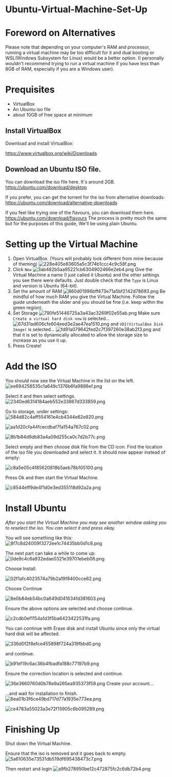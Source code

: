 # Ubuntu-Virtual-Machine-Set-Up
# Foreword on Alternatives

Please note that depending on your computer's RAM and processor, running a virtual machine may be too difficult for it and dual booting or WSL(Windows Subsystem for Linux) would be a better option. (I personally wouldn't recommend trying to run a virtual machine if you have less than 8GB of RAM, especially if you are a Windows user).

# Prequisites

- VirtualBox
- An Ubuntu iso file
- about 10GB of free space at minimum



## Install VirtualBox

Download and install VirtualBox:

https://www.virtualbox.org/wiki/Downloads

## Download an Ubuntu ISO file.

You can download the iso file here. It's around 2GB.
https://ubuntu.com/download/desktop

If you prefer, you can get the torrent for the iso from alternative downloads:
https://ubuntu.com/download/alternative-downloads

If you feel like trying one of the flavours, you can download them here.
https://ubuntu.com/download/flavours
The process is pretty much the same but for the purposes of this guide, We'll be using plain Ubuntu.

# Setting up the Virtual Machine

1. Open VirtualBox. (Yours will probably look different from mine because of theming)
![228e405e83605a5c3f74b1ccc4c9c58f.png](./_resources/91703358587d435d958bf23d83d5daae.png)
3. Click `New`
![3ab482b5aa95221cb6304902466e2eb4.png](./_resources/89b7e77962c74d4d83a452e85e77a671.png)
Give the Virtual Machine a name (I just called it Ubuntu) and the other settings you see there were defaults. Just double check that the `Type` is Linux and version is Ubuntu (64-bit).
5. Set the amount of RAM
![860d01996bff473e71a5bf2142d78693.png](./_resources/302e6774c7c2484284fa15c1894395dc.png)
Be mindful of how much RAM you give the Virtual Machine. Follow the guide underneath the slider and you should be fine (i.e. keep within the green region).
1. Set Storage
![790fe51446725a3a43ac3269f02e55ab.png](./_resources/08917a82b45d46cb98f6dadf80182a79.png)
Make sure `Create a virtual hard disk now` is selected...
![67d31ad606cfe604eed3e2ae47ea1510.png](./_resources/39c1cf74bce94859b7c0781cbe5f0a0f.png)
and `VDI(VirtualBox Disk Image)` is selected...
![fd91a079642fed2c7f397260e38ab2f3.png](./_resources/4d96e4ea89c742fcb2459507dc93daff.png)
and that it is set to dynamically allocated to allow the storage size to increase as you use it up.
1. Press Create!

# Add the ISO

You should now see the Virtual Machine in the list on the left.
![ee694258535c1a649c1376b6fa9886ef.png](./_resources/405a06a019d54bbeae7467e216178cf9.png)

Select it and then select settings.
![2340ed6314184aeb552e33867d333859.png](./_resources/b655edca0dcd411f8c48e410c6e535fb.png)

Go to storage, under settings:
![584d82c4aff554161e4cb4344e62e820.png](./_resources/4bbb403c3bc04ca385058fc82d7810e8.png)

![aa1d20cfa44fcecdbaf7fa154a767c02.png](./_resources/0ffbc504e80f4f87b96cb8e2b04021cf.png)

![8b1b84d9db83a4a09d255ca0c7d2b77c.png](./_resources/efc5fb50e60c419bac9aa7ad5fa660c7.png)

Select empty and then choose disk file from the CD icon. Find the location of the iso file you downloaded and select it. It should now appear instead of empty:

![c8a5e05c4f85620818b5aeb78b105100.png](./_resources/1596dc6fce1e4b27a136af8467a529d0.png)

Press Ok and then start the Virtual Machine.

![c8544eff9de4f1d0e3ed355118d92a2a.png](./_resources/e488551e21714d6fb12b520a7446cc51.png)
# Install Ubuntu

_After you start the Virtual Machine you may see another window asking you to reselect the iso. You can select it and press okay._

You will see something like this:
![8f7c8d24009f3272ee1c74435bb0d1c8.png](./_resources/45ed9f53bbc9442384742138eecaea28.png)

The next part can take a while to come up:
![0de9c4c6a932edae0321e39701ebeb06.png](./_resources/1f1f99d2042648f5b854dccc5e52ac5d.png)

Choose Install.

![02f1afc4023574a79b2a19f8400cce62.png](./_resources/6480b713b5014e339d2cc415e03c4d73.png)

Choose Continue

![8e0b84eb54bc0a649d041634fd381603.png](./_resources/0bb275c26d3c47cb950bcb6535434cf3.png)

Ensure the above options are selected and choose continue.

![c2cdb0ef1154a1d3f5ba6423422531fa.png](./_resources/b0779ab04fcc4877bc672d83a021ca5c.png)

You can continue with Erase disk and install Ubuntu since only the virtual hard disk will be affected.

![336d0f2f8efce455898f724a319fbbd0.png](./_resources/4d178fd45c2244f8816a7e8939cc197f.png)

and continue.

![b91ef19c6ac36b4fbadfa188c77197b9.png](./_resources/2294f42f40e34e6990f5f5ca7aaa38aa.png)

Ensure the correction location is selected and continue.

![36e3660760d0b78e9a265ea935373f58.png](./_resources/6b6a338453ae4e97a07d716fd68e3480.png)
Create your account...

...and wait for installation to finish. 
![6ea01b3f6ce49bd717d77a1935e773ea.png](./_resources/6f1fc50f243249aba90bc37ce53114b0.png)


![ce4783a55023a3e72f15905c6b095289.png](./_resources/c179ed204daa429ba6fe6d660e84babb.png)

# Finishing Up

Shut down the Virtual Machine.

Ensure that the iso is removed and it goes back to empty.
![5a610635e73531db519df695438473c7.png](./_resources/44839362a62247a3b4d098fb4a956fd9.png)

Then restart and login 
 ![a9fb278950be12c472875fc2c6db72b4.png](./_resources/2cfa2f5a2aca406482624f25c0380fc7.png)
